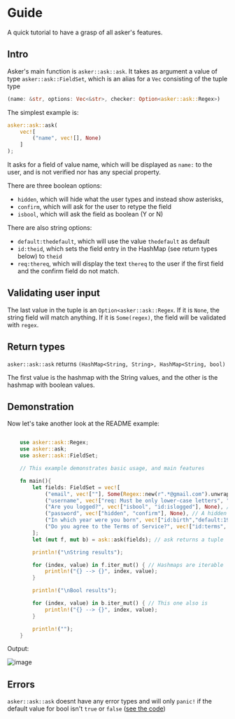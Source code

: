 # Guide

A quick tutorial to have a grasp of all asker's features.

## Intro 

Asker's main function is `asker::ask::ask`. It takes as argument a value of 
type `asker::ask::FieldSet`, which is an alias for a `Vec` consisting of 
the tuple type 
```rust 
(name: &str, options: Vec<&str>, checker: Option<asker::ask::Regex>)
```

The simplest example is:

```rust
asker::ask::ask(
	vec![
		("name", vec![], None)
	]
);

```

It asks for a field of value name, which will be displayed as `name:` to the user,
and is not verified nor has any special property.


There are three boolean options:

- `hidden`, which will hide what the user types and instead show asterisks,
- `confirm`, which will ask for the user to retype the field
- `isbool`, which will ask the field as boolean (Y or N)

There are also string options:

- `default:thedefault`, which will use the value `thedefault` as default
- `id:theid`, which sets the field entry in the HashMap (see return types below) to `theid`
- `req:thereq`, which will display the text `thereq` to the user if the first field and the confirm field do not match.


## Validating user input

The last value in the tuple is an `Option<asker::ask::Regex`. If it is `None`,
the string field will match anything. If it is `Some(regex)`, the field will
be validated with `regex`.

## Return types

`asker::ask::ask` returns `(HashMap<String, String>, HashMap<String, bool)`

The first value is the hashmap with the String values, and the other is
the hashmap with boolean values.

## Demonstration

Now let's take another look at the README example:

```rust

    use asker::ask::Regex;
    use asker::ask;
    use asker::ask::FieldSet;

    // This example demonstrates basic usage, and main features

    fn main(){
        let fields: FieldSet = vec![
            ("email", vec![""], Some(Regex::new(r".*@gmail.com").unwrap())), // A field with no properties, but a cheking regex
            ("username", vec!["req: Must be only lower-case letters", "default:uglyoctopus"], Some(Regex::new(r"^\p{Ll}+$").unwrap())), // A field that will display the requirements if validation fails
            ("Are you logged?", vec!["isbool", "id:islogged"], None), // A boolean field with no default
            ("password", vec!["hidden", "confirm"], None), // A hidden field that needs confirmation
            ("In which year were you born", vec!["id:birth","default:1999"], Some(Regex::new(r"^\p{Nd}+$").unwrap())), // A field with defaults, that will display its raw Regex if validation fails
            ("Do you agree to the Terms of Service?", vec!["id:terms", "isbool", "default:true"], None), // A boolean field with default
        ];
        let (mut f, mut b) = ask::ask(fields); // ask returns a tuple

        println!("\nString results");

        for (index, value) in f.iter_mut() { // Hashmaps are iterable
            println!("{} --> {}", index, value);
        }

        println!("\nBool results");

        for (index, value) in b.iter_mut() { // This one also is
            println!("{} --> {}", index, value);
        }

        println!("");
    }

```


Output: 

![image](https://user-images.githubusercontent.com/66487668/156417554-17ece8d6-a4fa-4320-9bf2-af13945fdf8a.png)

## Errors

```asker::ask::ask``` doesnt have any error types and will only `panic!`
if the default value for bool isn't `true` or `false` ([see the code](https://github.com/Octalbyte/asker/blob/main/src/ask/askbool/mod.rs#:~:text=mut%20default_as_bool%20%3D%20None%3B-,match%20default%20%7B,%7D,-%7D))

